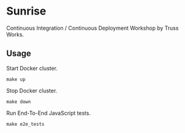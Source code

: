 # Sunrise

Continuous Integration / Continuous Deployment Workshop by Truss Works.

## Usage

Start Docker cluster.

```shell
make up
```

Stop Docker cluster.

```shell
make down
```

Run End-To-End JavaScript tests.

```shell
make e2e_tests
```
